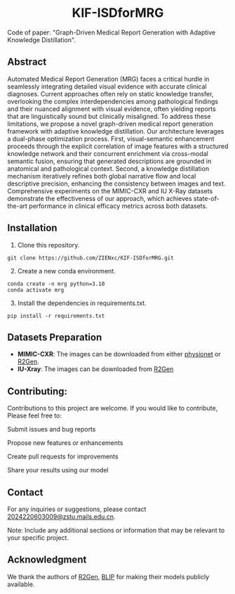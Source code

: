 <h1 align="center">KIF-ISDforMRG</h1>

Code of paper: "Graph-Driven Medical Report Generation with Adaptive Knowledge Distillation".

## Abstract
Automated Medical Report Generation (MRG) faces a critical hurdle in seamlessly integrating detailed visual evidence with accurate clinical diagnoses. Current approaches often rely on static knowledge transfer, overlooking the complex interdependencies among pathological findings and their nuanced alignment with visual evidence, often yielding reports that are linguistically sound but clinically misaligned. To address these limitations, we propose a novel graph-driven medical report generation framework with adaptive knowledge distillation. Our architecture leverages a dual-phase optimization process. 
First, visual-semantic enhancement proceeds through the explicit correlation of image features with a structured knowledge network and their concurrent enrichment via cross-modal semantic fusion, ensuring that generated descriptions are grounded in anatomical and pathological context.
Second, a knowledge distillation mechanism iteratively refines both global narrative flow and local descriptive precision, enhancing the consistency between images and text.
Comprehensive experiments on the MIMIC-CXR and IU X-Ray datasets demonstrate the effectiveness of our approach, which achieves state-of-the-art performance in clinical efficacy metrics across both datasets.

## Installation
1. Clone this repository.
```Shell
git clone https://github.com/ZIENxc/KIF-ISDforMRG.git
```
2. Create a new conda environment.
```Shell
conda create -n mrg python=3.10
conda activate mrg
```
3. Install the dependencies in requirements.txt.
```Shell
pip install -r requirements.txt
```

## Datasets Preparation
* **MIMIC-CXR**: The images can be downloaded from either [physionet](https://www.physionet.org/content/mimic-cxr-jpg/2.0.0/) or [R2Gen](https://github.com/zhjohnchan/R2Gen). 
* **IU-Xray**: The images can be downloaded from [R2Gen](https://github.com/zhjohnchan/R2Gen)


## Contributing:
Contributions to this project are welcome. If you would like to contribute, Please feel free to:

Submit issues and bug reports

Propose new features or enhancements

Create pull requests for improvements

Share your results using our model

## Contact
For any inquiries or suggestions, please contact 2024220603009@zstu.mails.edu.cn.

Note: Include any additional sections or information that may be relevant to your specific project.

## Acknowledgment
We thank the authors of [R2Gen](https://github.com/zhjohnchan/R2Gen), [BLIP](https://github.com/salesforce/BLIP) for making their models publicly available.
